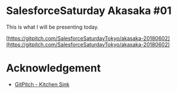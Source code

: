 # SalesforceSaturday Akasaka #01
This is what I will be presenting today.

[https://gitpitch.com/SalesforceSaturdayTokyo/akasaka-20180602](https://gitpitch.com/SalesforceSaturdayTokyo/akasaka-20180602)

# Acknowledgement
- [GitPitch - Kitchen Sink](https://github.com/gitpitch/kitchen-sink)
